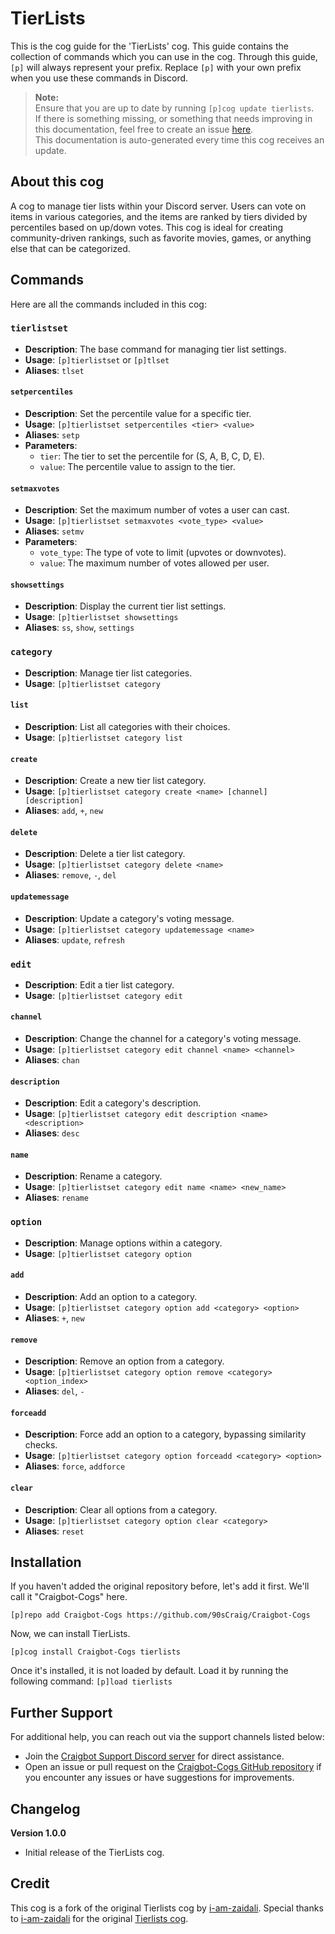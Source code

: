 # TierLists

This is the cog guide for the 'TierLists' cog. This guide contains the collection of commands which you can use in the cog. Through this guide, `[p]` will always represent your prefix. Replace `[p]` with your own prefix when you use these commands in Discord.

> **Note:**  
> Ensure that you are up to date by running `[p]cog update tierlists`.  
> If there is something missing, or something that needs improving in this documentation, feel free to create an issue [here](https://github.com/90sCraig/Craigbot-Cogs/issues).  
> This documentation is auto-generated every time this cog receives an update.

## About this cog

A cog to manage tier lists within your Discord server. Users can vote on items in various categories, and the items are ranked by tiers divided by percentiles based on up/down votes. This cog is ideal for creating community-driven rankings, such as favorite movies, games, or anything else that can be categorized.

## Commands

Here are all the commands included in this cog:

### `tierlistset`

- **Description**: The base command for managing tier list settings.
- **Usage**: `[p]tierlistset` or `[p]tlset`
- **Aliases**: `tlset`

#### `setpercentiles`

- **Description**: Set the percentile value for a specific tier.
- **Usage**: `[p]tierlistset setpercentiles <tier> <value>`
- **Aliases**: `setp`
- **Parameters**:
  - `tier`: The tier to set the percentile for (S, A, B, C, D, E).
  - `value`: The percentile value to assign to the tier.

#### `setmaxvotes`

- **Description**: Set the maximum number of votes a user can cast.
- **Usage**: `[p]tierlistset setmaxvotes <vote_type> <value>`
- **Aliases**: `setmv`
- **Parameters**:
  - `vote_type`: The type of vote to limit (upvotes or downvotes).
  - `value`: The maximum number of votes allowed per user.

#### `showsettings`

- **Description**: Display the current tier list settings.
- **Usage**: `[p]tierlistset showsettings`
- **Aliases**: `ss`, `show`, `settings`

### `category`

- **Description**: Manage tier list categories.
- **Usage**: `[p]tierlistset category`

#### `list`

- **Description**: List all categories with their choices.
- **Usage**: `[p]tierlistset category list`

#### `create`

- **Description**: Create a new tier list category.
- **Usage**: `[p]tierlistset category create <name> [channel] [description]`
- **Aliases**: `add`, `+`, `new`

#### `delete`

- **Description**: Delete a tier list category.
- **Usage**: `[p]tierlistset category delete <name>`
- **Aliases**: `remove`, `-`, `del`

#### `updatemessage`

- **Description**: Update a category's voting message.
- **Usage**: `[p]tierlistset category updatemessage <name>`
- **Aliases**: `update`, `refresh`

### `edit`

- **Description**: Edit a tier list category.
- **Usage**: `[p]tierlistset category edit`

#### `channel`

- **Description**: Change the channel for a category's voting message.
- **Usage**: `[p]tierlistset category edit channel <name> <channel>`
- **Aliases**: `chan`

#### `description`

- **Description**: Edit a category's description.
- **Usage**: `[p]tierlistset category edit description <name> <description>`
- **Aliases**: `desc`

#### `name`

- **Description**: Rename a category.
- **Usage**: `[p]tierlistset category edit name <name> <new_name>`
- **Aliases**: `rename`

### `option`

- **Description**: Manage options within a category.
- **Usage**: `[p]tierlistset category option`

#### `add`

- **Description**: Add an option to a category.
- **Usage**: `[p]tierlistset category option add <category> <option>`
- **Aliases**: `+`, `new`

#### `remove`

- **Description**: Remove an option from a category.
- **Usage**: `[p]tierlistset category option remove <category> <option_index>`
- **Aliases**: `del`, `-`

#### `forceadd`

- **Description**: Force add an option to a category, bypassing similarity checks.
- **Usage**: `[p]tierlistset category option forceadd <category> <option>`
- **Aliases**: `force`, `addforce`

#### `clear`

- **Description**: Clear all options from a category.
- **Usage**: `[p]tierlistset category option clear <category>`
- **Aliases**: `reset`

## Installation

If you haven't added the original repository before, let's add it first. We'll call it "Craigbot-Cogs" here.

`[p]repo add Craigbot-Cogs https://github.com/90sCraig/Craigbot-Cogs`

Now, we can install TierLists.

`[p]cog install Craigbot-Cogs tierlists`

Once it's installed, it is not loaded by default. Load it by running the following command:
`[p]load tierlists`

## Further Support

For additional help, you can reach out via the support channels listed below:

- Join the [Craigbot Support Discord server](https://discord.gg/7ympDwSEqA) for direct assistance.
- Open an issue or pull request on the [Craigbot-Cogs GitHub repository](https://github.com/90sCraig/Craigbot-Cogs) if you encounter any issues or have suggestions for improvements.

## Changelog

**Version 1.0.0**

- Initial release of the TierLists cog.

## Credit

This cog is a fork of the original Tierlists cog by [i-am-zaidali](https://github.com/i-am-zaidali). Special thanks to [i-am-zaidali](https://github.com/i-am-zaidali) for the original [Tierlists cog](https://github.com/i-am-zaidali/bounty-cogs/tree/main).
